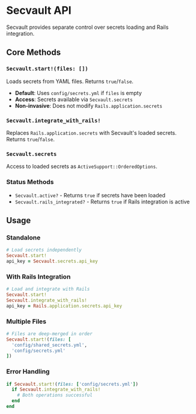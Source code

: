 # Secvault API

Secvault provides separate control over secrets loading and Rails integration.

## Core Methods

### `Secvault.start!(files: [])`

Loads secrets from YAML files. Returns `true`/`false`.

- **Default**: Uses `config/secrets.yml` if `files` is empty
- **Access**: Secrets available via `Secvault.secrets`
- **Non-invasive**: Does not modify `Rails.application.secrets`

### `Secvault.integrate_with_rails!`

Replaces `Rails.application.secrets` with Secvault's loaded secrets. Returns `true`/`false`.

### `Secvault.secrets`

Access to loaded secrets as `ActiveSupport::OrderedOptions`.

### Status Methods

- `Secvault.active?` - Returns `true` if secrets have been loaded
- `Secvault.rails_integrated?` - Returns `true` if Rails integration is active

## Usage

### Standalone

```ruby
# Load secrets independently
Secvault.start!
api_key = Secvault.secrets.api_key
```

### With Rails Integration

```ruby
# Load and integrate with Rails
Secvault.start!
Secvault.integrate_with_rails!
api_key = Rails.application.secrets.api_key
```

### Multiple Files

```ruby
# Files are deep-merged in order
Secvault.start!(files: [
  'config/shared_secrets.yml',
  'config/secrets.yml'
])
```

### Error Handling

```ruby
if Secvault.start!(files: ['config/secrets.yml'])
  if Secvault.integrate_with_rails!
    # Both operations successful
  end
end
```
